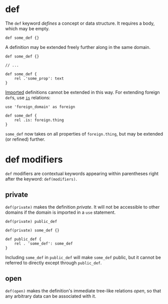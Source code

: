 # def

The `def` keyword *defines* a concept or data structure. It requires a body, which may be empty.

```ontol
def some_def {}
```

A definition may be extended freely further along in the same domain.

```ontol
def some_def {}

// ...

def some_def {
    rel .'some_prop': text
}
```

[Imported](use.md) definitions cannot be extended in this way. For extending foreign `def`s, use [`is`](special_relations.md) relations:

```ontol
use 'foreign_domain' as foreign

def some_def {
    rel .is: foreign.thing
}
```

`some_def` now takes on all properties of `foreign.thing`, but may be extended (or refined) further.


# def modifiers
`def` modifiers are contextual keywords appearing within parentheses right after the keyword: `def(modifiers)`.

## private

`def(private)` makes the definition *private*. It will not be accessible to other domains if the domain is imported in a `use` statement.

```ontol
def(private) public_def
```

```ontol
def(private) some_def {}

def public_def {
    rel . 'some_def': some_def
}
```

Including `some_def` in `public_def` will make `some_def` public, but it cannot be referred to directly except through `public_def`.

## open

`def(open)` makes the definition's immediate tree-like relations _open_, so that any arbitrary data can be associated with it.
